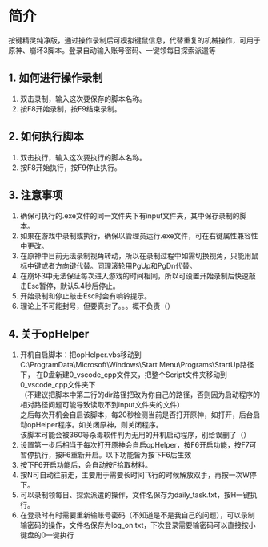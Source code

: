 # 简介
按键精灵纯净版，通过操作录制后可模拟键鼠信息，代替重复的机械操作，可用于原神、崩坏3脚本。登录自动输入账号密码、一键领每日探索派遣等

## 1. 如何进行操作录制
1. 双击录制，输入这次要保存的脚本名称。
2. 按F8开始录制，按F9结束录制。
## 2. 如何执行脚本
1. 双击执行，输入这次要执行的脚本名称。
2. 按F8开始执行，按F9停止执行。
## 3. 注意事项
1. 确保可执行的.exe文件的同一文件夹下有input文件夹，其中保存录制的脚本。
2. 如果在游戏中录制或执行，确保以管理员运行.exe文件，可在右键属性兼容性中更改。
3. 在原神中目前无法录制视角转动，所以在录制过程中如需切换视角，只能用鼠标中键或者方向键代替。同理滚轮用PgUp和PgDn代替。
4. 在崩坏3中无法保证每次进入游戏的时间相同，所以可设置开始录制后快速敲击Esc暂停，默认5.4秒后停止。
5. 开始录制和停止敲击Esc时会有响铃提示。
6. 理论上不可能封号，但要真封了。。。概不负责（）
## 4. 关于opHelper
1. 开机自启脚本：把opHelper.vbs移动到C:\ProgramData\Microsoft\Windows\Start Menu\Programs\StartUp路径下，
在D盘新建0_vscode_cpp文件夹，把整个Script文件夹移动到0_vscode_cpp文件夹下  
（不建议把脚本中第二行的dir路径把改为你自己的路径，否则因为启动程序的相对路径问题可能导致读取不到input文件夹的文件）  
之后每次开机会自启该脚本，每20秒检测当前是否打开原神，如打开，后台启动opHelper程序。如关闭原神，则关闭程序。  
该脚本可能会被360等杀毒软件判为无用的开机启动程序，别给误删了（）
1. 设置第一步后相当于每次打开原神会自启opHelper，按F6开启功能，按F7可暂停执行，按F6重新开启。以下功能皆为按下F6后生效
2. 按下F6开启功能后，会自动按F拾取材料。
3. 按N可自动往前走，主要用于需要长时间飞行的时候解放双手，再按一次W停下。
4. 可以录制领每日、探索派遣的操作，文件名保存为daily_task.txt，按H一键执行。
5. 在登录时有时需要重新输账号密码（不知道是不是我自己的问题），可以录制输密码的操作，文件名保存为log_on.txt，下次登录需要输密码可以直接按小键盘的0一键执行

